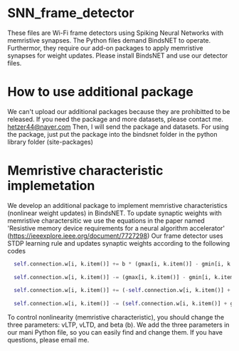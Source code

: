 # SNN_frame_detector
These files are Wi-Fi frame detectors using Spiking Neural Networks with memristive synapses.
The Python files demand BindsNET to operate.
Furthermor, they require our add-on packages to apply memristive synapses for weight updates.
Please install BindsNET and use our detector files.

# How to use additional package
We can't upload our additional packages because they are prohibitted to be released.
If you need the package and more datasets, please contact me.
hetzer44@naver.com
Then, I will send the package and datasets.
For using the package, just put the package into the bindsnet folder in the python library folder (site-packages)

# Memristive characteristic implemetation
We develop an additional package to implement memristive characteristics (nonlinear weight updates) in BindsNET.
To update synaptic weights with memristive charactersitic we use the equations in the paper named 'Resistive memory device requirements for a neural algorithm accelerator' (https://ieeexplore.ieee.org/document/7727298)
Our frame detector uses STDP learning rule and updates synaptic weights according to the following codes

``` python
  self.connection.w[i, k.item()] += b * (gmax[i, k.item()] - gmin[i, k.item()]) / 256 # LTP (linear)
  
  self.connection.w[i, k.item()] -= (gmax[i, k.item()] - gmin[i, k.item()]) / 256 # LTD (linear)
  
  self.connection.w[i, k.item()] += (-self.connection.w[i, k.item()] + g1ltp[i, k.item()] + gmin[i, k.item()]) * (1 - np.exp(-vltp * b / 256)) # LTP (nonlinear)
  
  self.connection.w[i, k.item()] -= (self.connection.w[i, k.item()] + g1ltd[i, k.item()] - gmax[i, k.item()]) * (1 - np.exp(vltd / 256)) # LTD (nonlinear)
```

To control nonlinearity (memristive characteristic), you should change the three parameters: vLTP, vLTD, and beta (b).
We add the three parameters in our mani Python file, so you can easily find and change them.
If you have questions, please email me.
